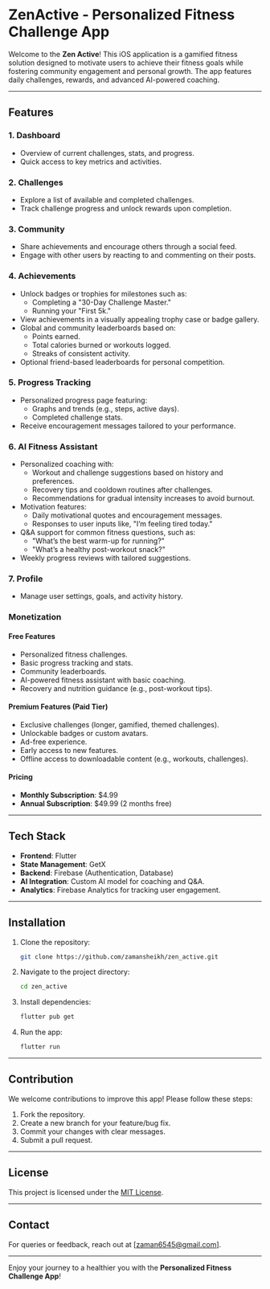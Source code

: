 # ZenActive - Personalized Fitness Challenge App

Welcome to the **Zen Active**! This iOS application is a gamified fitness solution designed to motivate users to achieve their fitness goals while fostering community engagement and personal growth. The app features daily challenges, rewards, and advanced AI-powered coaching.

---

## Features

### 1. Dashboard
- Overview of current challenges, stats, and progress.
- Quick access to key metrics and activities.

### 2. Challenges
- Explore a list of available and completed challenges.
- Track challenge progress and unlock rewards upon completion.

### 3. Community
- Share achievements and encourage others through a social feed.
- Engage with other users by reacting to and commenting on their posts.

### 4. Achievements
- Unlock badges or trophies for milestones such as:
  - Completing a "30-Day Challenge Master."
  - Running your "First 5k."
- View achievements in a visually appealing trophy case or badge gallery.
- Global and community leaderboards based on:
  - Points earned.
  - Total calories burned or workouts logged.
  - Streaks of consistent activity.
- Optional friend-based leaderboards for personal competition.

### 5. Progress Tracking
- Personalized progress page featuring:
  - Graphs and trends (e.g., steps, active days).
  - Completed challenge stats.
- Receive encouragement messages tailored to your performance.

### 6. AI Fitness Assistant
- Personalized coaching with:
  - Workout and challenge suggestions based on history and preferences.
  - Recovery tips and cooldown routines after challenges.
  - Recommendations for gradual intensity increases to avoid burnout.
- Motivation features:
  - Daily motivational quotes and encouragement messages.
  - Responses to user inputs like, "I’m feeling tired today."
- Q&A support for common fitness questions, such as:
  - "What’s the best warm-up for running?"
  - "What’s a healthy post-workout snack?"
- Weekly progress reviews with tailored suggestions.

### 7. Profile
- Manage user settings, goals, and activity history.

### Monetization
#### Free Features
- Personalized fitness challenges.
- Basic progress tracking and stats.
- Community leaderboards.
- AI-powered fitness assistant with basic coaching.
- Recovery and nutrition guidance (e.g., post-workout tips).

#### Premium Features (Paid Tier)
- Exclusive challenges (longer, gamified, themed challenges).
- Unlockable badges or custom avatars.
- Ad-free experience.
- Early access to new features.
- Offline access to downloadable content (e.g., workouts, challenges).

#### Pricing
- **Monthly Subscription**: $4.99
- **Annual Subscription**: $49.99 (2 months free)

---

## Tech Stack
- **Frontend**: Flutter
- **State Management**: GetX
- **Backend**: Firebase (Authentication, Database)
- **AI Integration**: Custom AI model for coaching and Q&A.
- **Analytics**: Firebase Analytics for tracking user engagement.

---

## Installation
1. Clone the repository:
   ```bash
   git clone https://github.com/zamansheikh/zen_active.git
   ```
2. Navigate to the project directory:
   ```bash
   cd zen_active
   ```
3. Install dependencies:
   ```bash
   flutter pub get
   ```
4. Run the app:
   ```bash
   flutter run
   ```

---

## Contribution
We welcome contributions to improve this app! Please follow these steps:
1. Fork the repository.
2. Create a new branch for your feature/bug fix.
3. Commit your changes with clear messages.
4. Submit a pull request.

---

## License
This project is licensed under the [MIT License](LICENSE).

---

## Contact
For queries or feedback, reach out at [zaman6545@gmail.com].

---

Enjoy your journey to a healthier you with the **Personalized Fitness Challenge App**!
